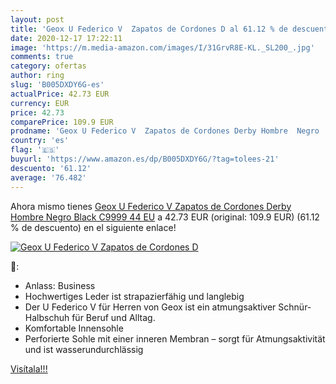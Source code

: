 ```yaml
---
layout: post
title: 'Geox U Federico V  Zapatos de Cordones D al 61.12 % de descuento'
date: 2020-12-17 17:22:11
image: 'https://m.media-amazon.com/images/I/31GrvR8E-KL._SL200_.jpg'
comments: true
category: ofertas
author: ring
slug: 'B005DXDY6G-es'
actualPrice: 42.73 EUR
currency: EUR
price: 42.73
comparePrice: 109.9 EUR
prodname: 'Geox U Federico V  Zapatos de Cordones Derby Hombre  Negro  Black C9999   44 EU'
country: 'es'
flag: '🇪🇸'
buyurl: 'https://www.amazon.es/dp/B005DXDY6G/?tag=tolees-21'
descuento: '61.12'
average: '76.482'
---
```


Ahora mismo tienes [Geox U Federico V  Zapatos de Cordones Derby Hombre  Negro  Black C9999   44 EU](https://www.amazon.es/dp/B005DXDY6G/?tag=tolees-21) a 42.73 EUR (original: 109.9 EUR) (61.12 %  de descuento) en el siguiente enlace!

[![Geox U Federico V  Zapatos de Cordones D](https://m.media-amazon.com/images/I/31GrvR8E-KL._SL200_.jpg)](https://www.amazon.es/dp/B005DXDY6G/?tag=tolees-21)

🔎:

- Anlass: Business
- Hochwertiges Leder ist strapazierfähig und langlebig
- Der U Federico V für Herren von Geox ist ein atmungsaktiver Schnür-Halbschuh für Beruf und Alltag.
- Komfortable Innensohle
- Perforierte Sohle mit einer inneren Membran – sorgt für Atmungsaktivität und ist wasserundurchlässig

[Visítala!!!](https://www.amazon.es/dp/B005DXDY6G/?tag=tolees-21)
